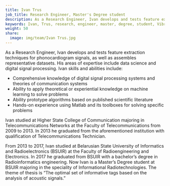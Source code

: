 ```yaml
---
title: Ivan Trus
job_title: Research Engineer, Master's Degree student
description: As a Research Engineer, Ivan develops and tests feature extraction techniques for phonocardiogram signals, as well as assembles representative datasets. 
keywords: Ivan, Trus, research, engineer, master, degree, student, VibroBox, digital, signal, processing, software, testing, data, science, medtech, phonocardiogram, signal
weight: 50
share:
  image: img/team/Ivan Trus.jpg
---
```

As a Research Engineer, Ivan develops and tests feature extraction techniques for phonocardiogram signals, as well as assembles representative datasets. His areas of expertise include data science and digital signal processing. Ivan skills and abilities include:

* Comprehensive knowledge of digital signal processing systems and theories of communication systems
* Ability to apply theoretical or experiential knowledge on machine learning to solve problems
* Ability prototype algorithms based on published scientific literature
* Hands-on experience using Matlab and its toolboxes for solving specific problems

Ivan studied at Higher State College of Communication majoring in Telecommunications Networks at the Faculty of Telecommunications from 2009 to 2013. In 2013 he graduated from the aforementioned institution with qualification of Telecommunications Technician.

From 2013 to 2017, Ivan studied at Belarusian State University of Informatics and Radioelectronics (BSUIR) at the Faculty of Radioengineering and Electronics. In 2017 he graduated from BSUIR with a bachelor’s degree in Radioinformatics engineering.
Now Ivan is a Master’s Degree student at BSUIR majoring in the speciality of Informational Radiotechnologies. The theme of thesis is “The optimal set of informative tags based on the analysis of acoustic signals.”
